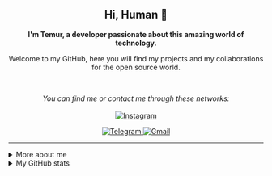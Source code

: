 
<h2 align="center">
    Hi, Human 🖖
</h2>

<p align="center">
    <b>I'm Temur, a developer passionate about this amazing world of technology.</b>
</p>

<p align="center">
    Welcome to my GitHub, here you will find my projects and my collaborations for the open source world.
</p>

<br />

<p align="center">
    <i>You can find me or contact me through these networks:</i>
    <br/><br/>
    <!-- <a href="https://www.linkedin.com/in/" target="_blank">
        <img src="https://img.shields.io/badge/-LinkedIn-0A0A0B?logo=linkedin&style=for-the-badge&logoColor=white" alt="LinkedIn Badge" />
    </a> -->
    <!-- <a href="https://twitter.com/" target="_blank">
        <img src="https://img.shields.io/badge/-Twitter-0A0A0B?logo=twitter&style=for-the-badge&logoColor=white" alt="Twitter Badge" />
    </a>     -->
    <a href="https://instagram.com/madetov_017" target="_blank">
        <img src="https://img.shields.io/badge/-instagram-0A0A0B?logo=instagram&style=for-the-badge&logoColor=white" alt="Instagram" /> 
    </a>
</p>

<p align="center">
    <a href="https://t.me/madetov_017" target="_blank">
        <img src="https://img.shields.io/badge/-Telegram-0A0A0B?logo=telegram&style=for-the-badge&logoColor=white" alt="Telegram" />
    </a>
    <a href="https://mail.google.com/temur1735@gmail.com target="_blank">
        <img src="https://img.shields.io/badge/-Gmail-0A0A0B?logo=gmail&style=for-the-badge&logoColor=white" alt="Gmail" />
    </a>
<p/>

<!-- <p align="center">
    <i>You can also support me financially via:</i>
    <br/><br/>
    <a href="" target="_blank">
        <img src="https://img.shields.io/badge/-PayPal-0A0A0B?logo=paypal&style=for-the-badge&logoColor=white" alt="PayPal Badge" />
    </a>
    <a href="" target="_blank">
        <img src="https://img.shields.io/badge/-PIX-0A0A0B?logo=nubank&style=for-the-badge&logoColor=white" alt="PIX of Nubank Badge" />
    </a>
</p> -->

---

<details>
    <summary>More about me</summary>
    <p>
        I'm a self-taught student, introverted and very observant. <br />
        I'm currently contributing to the open source world to put into practice the knowledge acquired in my studies. I also help the guys who are starting programming in the communities.
    </p>
    <ul>
        <li>🎯 Contribute and create open source projects</li>
        <li>📚 I'm studying Python | Algorithms | Dev Web </li>
        <li>💬 You can ask me questions, I like to help!</li>
        <li>🌑 Observing space</li>
    </ul>
</details>

<details>
    <summary>My GitHub stats</summary>
    <br />
    <p align="center">
        <img src="https://github-profile-trophy.vercel.app/?username=MadetovTemur&theme=darkhub&margin-w=15" alt="Trophies GitHub" />
    </p>
<!--     <p align="center">
        <img src="https://github-readme-stats.vercel.app/api?username=MadetovTemur&theme=dark&show_icons=true&include_all_commits=true&locale=en&count_private=true" alt="General Statistics" />
    </p> -->
<!--     <p align="center">
        <img src="https://github-readme-streak-stats.herokuapp.com/?user=MadetovTemur&theme=dark" alt="Streak Stats" />
    </p> -->
    <p align="center">
        <img src="https://github-readme-stats.vercel.app/api/top-langs?username=MadetovTemur&layout=compact&theme=dark&locale=en&langs_count=10" alt="Techs used in projects" width="495px" />
    </p>
    <p align="center">
        <img src="https://github-readme-activity-graph.vercel.app/graph?username=MadetovTemur&theme=xcode&bg_color=151515" alt="Activity Graph" />
    </p>
</details>















<!-- /////////////////////////////////////////////////////////////////////////////////////////////////////////////////////////-->

<!-- ### Hi there 👋


**MadetovTemur/MadetovTemur** is a ✨ _special_ ✨ repository because its `README.md` (this file) appears on your GitHub profile.

Here are some ideas to get you started:

- 🔭 I’m currently working on ...
- 🌱 I’m currently learning ...
- 👯 I’m looking to collaborate on ...
- 🤔 I’m looking for help with ...
- 💬 Ask me about ...
- 📫 How to reach me: ...
- 😄 Pronouns: ...
- ⚡ Fun fact: ...

### I am Temur. <img src="https://media0.giphy.com/media/w1OBpBd7kJqHrJnJ13/giphy.gif?cid=ecf05e472ne2fm99qvy1hyyiykc88j82g4rm2f3j88pav9si&rid=giphy.gif&ct=s" width="32px">

<h1>I am interested in web programming</h1>

<h3> Technologies I'm learning </ h3>

</br>

<img src="https://images.app.goo.gl/4D7MDT4ocnJe9WcY6" width='50px'>



<img src="https://w7.pngwing.com/pngs/935/63/png-transparent-html-5-logo-web-development-html-computer-icons-world-wide-web-s-html5-icon-miscellaneous-logo-computer-programming-thumbnail.png" width="32px">

<img src="https://e7.pngegg.com/pngimages/726/609/png-clipart-logo-css3-cascading-style-sheets-html-tonic-miscellaneous-angle.png" width="50px">

<img src="https://devpractical.com/public/2022/bootstrap-logo-black.png" width="32px">

<img src="https://www.freepnglogos.com/uploads/php-logo-png/file-php-logo-text-only-svg-wikimedia-commons-8.png" width="50px">

<img src="https://banner2.cleanpng.com/20180531/wkx/kisspng-computer-icons-mysql-database-5b109011d4a3d0.393444881527812113871.jpg" width="50px">

<img src="https://encrypted-tbn0.gstatic.com/images?q=tbn:ANd9GcQqjKVP9oavv5R559mYgzwlpcobVuekkkkHyQ&usqp=CAU" width="32px">

<img src="https://github.githubassets.com/images/modules/logos_page/GitHub-Mark.png" width="32px">

<h3>My youtube channel</ h3>

<a href="https://www.youtube.com/watch?v=d8WaR9Mv5WM">
  <img src="https://i.pinimg.com/originals/20/9b/d8/209bd859c265e7ffc4bfeb75877b23f7.png" width="50px">
 </ a> 
 
 <h3>My telegram profile</ h3>
 
<a href="https://t.me/madetov_017">
  <img src="https://i.pinimg.com/736x/79/c3/15/79c315509d714f25c500ede412d38de7.jpg" width="50px">
 </ a> -->


